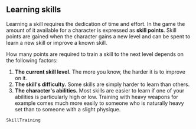 ## Learning skills

Learning a skill requires the dedication of time and effort. In the game the amount of it available for a character is expressed as **skill points**. Skill points are gained when the character gains a new level and can be spent to learn a new skill or improve a known skill.

How many points are required to train a skill to the next level depends on the following factors:

1. **The current skill level.** The more you know, the harder it is to improve on it.
2. **The skill's difficulty.** Some skills are simply harder to learn than others.
3. **The character's abilities.** Most skills are easier to learn if one of your abilities is particularly high or low. Training with heavy weapons for example comes much more easily to someone who is naturally heavy set than to someone with a slight physique.

`SkillTraining`
